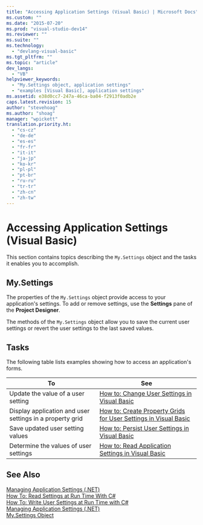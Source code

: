 ```yaml
---
title: "Accessing Application Settings (Visual Basic) | Microsoft Docs"
ms.custom: ""
ms.date: "2015-07-20"
ms.prod: "visual-studio-dev14"
ms.reviewer: ""
ms.suite: ""
ms.technology: 
  - "devlang-visual-basic"
ms.tgt_pltfrm: ""
ms.topic: "article"
dev_langs: 
  - "VB"
helpviewer_keywords: 
  - "My.Settings object, application settings"
  - "examples [Visual Basic], application settings"
ms.assetid: e38d0cc7-247a-46ca-ba04-f2913f0adb2e
caps.latest.revision: 15
author: "stevehoag"
ms.author: "shoag"
manager: "wpickett"
translation.priority.ht: 
  - "cs-cz"
  - "de-de"
  - "es-es"
  - "fr-fr"
  - "it-it"
  - "ja-jp"
  - "ko-kr"
  - "pl-pl"
  - "pt-br"
  - "ru-ru"
  - "tr-tr"
  - "zh-cn"
  - "zh-tw"
---
```

# Accessing Application Settings (Visual Basic)
This section contains topics describing the `My.Settings` object and the tasks it enables you to accomplish.  
  
## My.Settings  
 The properties of the `My.Settings` object provide access to your application's settings. To add or remove settings, use the **Settings** pane of the **Project Designer**.  
  
 The methods of the `My.Settings` object allow you to save the current user settings or revert the user settings to the last saved values.  
  
## Tasks  
 The following table lists examples showing how to access an application's forms.  
  
|To|See|  
|--------|---------|  
|Update the value of a user setting|[How to: Change User Settings in Visual Basic](../../../../visual-basic/developing-apps/programming/app-settings/how-to-change-user-settings.md)|  
|Display application and user settings in a property grid|[How to: Create Property Grids for User Settings in Visual Basic](../../../../visual-basic/developing-apps/programming/app-settings/how-to-create-property-grids-for-user-settings.md)|  
|Save updated user setting values|[How to: Persist User Settings in Visual Basic](../../../../visual-basic/developing-apps/programming/app-settings/how-to-persist-user-settings.md)|  
|Determine the values of user settings|[How to: Read Application Settings in Visual Basic](../../../../visual-basic/developing-apps/programming/app-settings/how-to-read-application-settings.md)|  
  
## See Also  
 [Managing Application Settings (.NET)](/visual-studio/ide/managing-application-settings-dotnet)   
 [How To: Read Settings at Run Time With C#](../Topic/How%20To:%20Read%20Settings%20at%20Run%20Time%20With%20C%23.md)   
 [How To: Write User Settings at Run Time with C#](../Topic/How%20To:%20Write%20User%20Settings%20at%20Run%20Time%20with%20C%23.md)   
 [Managing Application Settings (.NET)](/visual-studio/ide/managing-application-settings-dotnet)   
 [My.Settings Object](../../../../visual-basic/language-reference/objects/my-settings-object.md)